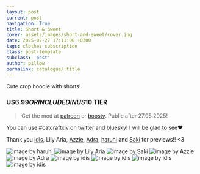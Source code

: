```yaml
---
layout: post
current: post
navigation: True
title: Short & Sweet
cover: assets/images/short-and-sweet/cover.jpg
date: 2025-02-27 17:11:00 +0300
tags: clothes subscription
class: post-template
subclass: 'post'
author: pillow
permalink: catalogue/:title
---
```


Cute crop hoodie with shorts!

### US$6.99 OR INCLUDED IN US$10 TIER

> Get the mod at [patreon] or [boosty]. Public after 27.05.2025!

You can use #catcraftxiv on [twitter] and [bluesky]! I will be glad to see❤️

Thank you [idis], Lily Aria, [Azzie], [Adra], [haruhi] and [Saki] for previews!! <3

<img src="/assets/images/short-and-sweet/2025-02-27_02-06-09-243_TRUEREALISM_-_Base.jpg" title="image by haruhi"/>
<img src="/assets/images/short-and-sweet/TRUEREALISM_-_DT.jpg" title="image by Lily Aria"/>
<img src="/assets/images/short-and-sweet/2025-02-27_20-01-00-080_Sakis_Night_Equalizer2.jpg" title="image by Saki"/>
<img src="/assets/images/short-and-sweet/ffxiv_dx11_2025-02-26_16-49-12EDITED.jpg" title="image by Azzie"/>
<img src="/assets/images/short-and-sweet/ffxiv_dx11_2025-02-26_14-49-11.jpg" title="image by Adra"/>
<img src="/assets/images/short-and-sweet/image (1).jpg" title="image by idis"/>
<img src="/assets/images/short-and-sweet/ffxiv_dx11_2025-02-26_15-08-25.jpg" title="image by idis"/>
<img src="/assets/images/short-and-sweet/image.jpg" title="image by idis"/>
<img src="/assets/images/short-and-sweet/cover.jpg" title="image by idis"/>

[twitter]: https://x.com/hashtag/catcraftxiv?src=hashtag_click
[bluesky]: https://bsky.app/hashtag/catcraftxiv
[patreon]:  https://www.patreon.com/posts/short-sweet-123225079
[boosty]: https://boosty.to/miaumori/posts/beb69cad-7517-488d-a688-5d1e2f1f98b3
[idis]: https://x.com/idisxiv
[Azzie]: https://x.com/AzziXiko
[Adra]: https://x.com/yourfav_vierelf
[haruhi]: https://x.com/haruhixiv
[Saki]: https://x.com/PhotosmithSaki
